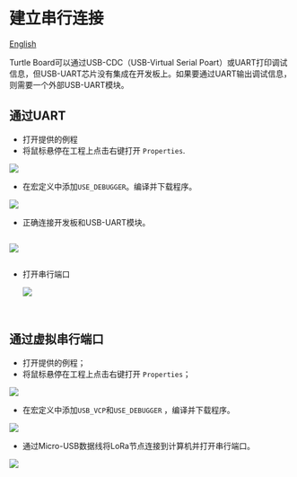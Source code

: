 # 建立串行连接
[English](https://heltec-automation-docs.readthedocs.io/en/latest/stm32/turtle_board/establish_serial_connection.html)

Turtle Board可以通过USB-CDC（USB-Virtual Serial Poart）或UART打印调试信息，但USB-UART芯片没有集成在开发板上。如果要通过UART输出调试信息，则需要一个外部USB-UART模块。

## 通过UART

- 打开提供的例程
- 将鼠标悬停在工程上点击右键打开 `Properties`.

![](img/establish_serial_connection/03.png)

- 在宏定义中添加`USE_DEBUGGER`。编译并下载程序。

![](img/establish_serial_connection/04.png)

- 正确连接开发板和USB-UART模块。

```Tip:: LoRa节点和USB-UART模块的连接方式如下（如果LoRa节点通过USB或电池供电，则UART模块的3.3/5V引脚不需要连接，只需要TXD、RXD、GND）。

```

![](img/establish_serial_connection/02.png)

```Tip:: 使用UART时，程序中使用的TX和RX引脚应与板上的TX和RX引脚相对应。在我们提供的例程中，我们使用TX-PA9和RX-PA10。因此，UART模块的TX应连接到开发板的RX（PA10），UART模块的RX应连接到开发板的TX（PA9）。

```

- 打开串行端口

  ![](img/establish_serial_connection/05.png)

&nbsp;

## 通过虚拟串行端口

- 打开提供的例程；
- 将鼠标悬停在工程上点击右键打开 `Properties`；

![](img/establish_serial_connection/03.png)

- 在宏定义中添加`USB_VCP`和`USE_DEBUGGER` ，编译并下载程序。

![](img/establish_serial_connection/01.png)

- 通过Micro-USB数据线将LoRa节点连接到计算机并打开串行端口。

![](img/establish_serial_connection/06.png)